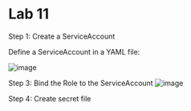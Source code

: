 # Lab 11 




Step 1: Create a ServiceAccount

Define a ServiceAccount in a YAML file:

![image](https://github.com/ramy282/iVolve_OJT/assets/60857262/6bf491ac-e3c4-4dba-80d8-fd20af61d398)

Step 3: Bind the Role to the ServiceAccount
![image](https://github.com/ramy282/iVolve_OJT/assets/60857262/c4eb21f4-0e82-4db9-bfdc-c1d73f35a371)

Step 4: Create secret file 


